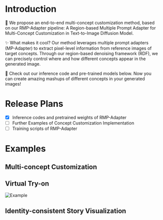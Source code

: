 # Introduction

🎨 We propose an end-to-end multi-concept customization method, based on our RMP-Adapter pipeline: A Region-based Multiple Prompt Adapter for Multi-Concept Customization in Text-to-Image Diffusion Model.

✨ What makes it cool? Our method leverages multiple prompt adapters (MP-Adapter) to extract pixel-level information from reference images of target concepts. Through our region-based denoising framework (RDF), we can precisely control where and how different concepts appear in the generated image.

🚀 Check out our inference code and pre-trained models below. Now you can create amazing mashups of different concepts in your generated images!

# Release Plans
- [x] Inference codes and pretrained weights of RMP-Adapter
- [ ] Further Examples of Concept Customization Implementation
- [ ] Training scripts of RMP-Adapter

# Examples

## Multi-concept Customization



## Virtual Try-on

![Example](./asserts/p2.png)

## Identity-consistent Story Visualization

